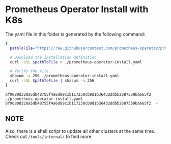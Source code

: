 # Prometheus Operator Install with K8s

The yaml file in this folder is generated by the following command:

```bash
{
  pathToFile="https://raw.githubusercontent.com/prometheus-operator/prometheus-operator/v0.45.0/bundle.yaml"

  # Download the installation definition
  curl -sSL $pathToFile > ./prometheus-operator-install.yaml

  # Verify the file
  shasum -a 256 ./prometheus-operator-install.yaml
  curl -sSL $pathToFile | shasum -a 256
}
```

```console
bf9080d328a5db48755f4a6d89c1b117230cb8d1b36432ddbb2687559ba665f2  ./prometheus-operator-install.yaml
bf9080d328a5db48755f4a6d89c1b117230cb8d1b36432ddbb2687559ba665f2  -
```

## NOTE

Also, there is a shell script to update all other clusters at the same time.
Check out `/tools/internal/` to find more.
